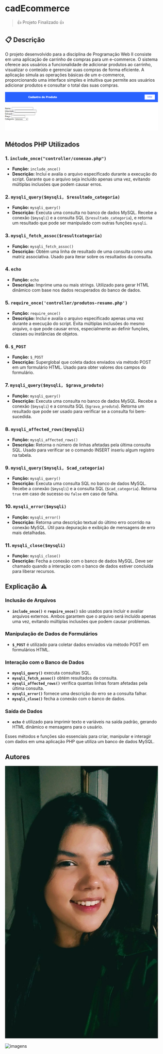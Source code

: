 # cadEcommerce
> 👍 Projeto Finalizado 👍

## 📋 Descrição
O projeto desenvolvido para a disciplina de Programação Web II consiste em uma aplicação de carrinho de compras para um e-commerce. O sistema oferece aos usuários a funcionalidade de adicionar produtos ao carrinho, visualizar o conteúdo e gerenciar suas compras de forma eficiente. A aplicação simula as operações básicas de um e-commerce, proporcionando uma interface simples e intuitiva que permite aos usuários adicionar produtos e consultar o total das suas compras.

![imagem](imagens/cadastrodeproduto.png)

## Métodos PHP Utilizados

### 1. **`include_once("controller/conexao.php")`**
- **Função:** `include_once()`
- **Descrição:** Inclui e avalia o arquivo especificado durante a execução do script. Garante que o arquivo seja incluído apenas uma vez, evitando múltiplas inclusões que podem causar erros.

### 2. **`mysqli_query($mysqli, $resultado_categoria)`**
- **Função:** `mysqli_query()`
- **Descrição:** Executa uma consulta no banco de dados MySQL. Recebe a conexão (`$mysqli`) e a consulta SQL (`$resultado_categoria`), e retorna um resultado que pode ser manipulado com outras funções `mysqli`.

### 3. **`mysqli_fetch_assoc($resultcategoria)`**
- **Função:** `mysqli_fetch_assoc()`
- **Descrição:** Obtém uma linha de resultado de uma consulta como uma matriz associativa. Usado para iterar sobre os resultados da consulta.

### 4. **`echo`**
- **Função:** `echo`
- **Descrição:** Imprime uma ou mais strings. Utilizado para gerar HTML dinâmico com base nos dados recuperados do banco de dados.

### 5. **`require_once('controller/produtos-resumo.php')`**
- **Função:** `require_once()`
- **Descrição:** Inclui e avalia o arquivo especificado apenas uma vez durante a execução do script. Evita múltiplas inclusões do mesmo arquivo, o que pode causar erros, especialmente ao definir funções, classes ou instâncias de objetos.

### 6. **`$_POST`**
- **Função:** `$_POST`
- **Descrição:** Superglobal que coleta dados enviados via método POST em um formulário HTML. Usado para obter valores dos campos do formulário.

### 7. **`mysqli_query($mysqli, $grava_produto)`**
- **Função:** `mysqli_query()`
- **Descrição:** Executa uma consulta no banco de dados MySQL. Recebe a conexão (`$mysqli`) e a consulta SQL (`$grava_produto`). Retorna um resultado que pode ser usado para verificar se a consulta foi bem-sucedida.

### 8. **`mysqli_affected_rows($mysqli)`**
- **Função:** `mysqli_affected_rows()`
- **Descrição:** Retorna o número de linhas afetadas pela última consulta SQL. Usado para verificar se o comando INSERT inseriu algum registro na tabela.

### 9. **`mysqli_query($mysqli, $cad_categoria)`**
- **Função:** `mysqli_query()`
- **Descrição:** Executa uma consulta SQL no banco de dados MySQL. Recebe a conexão (`$mysqli`) e a consulta SQL (`$cad_categoria`). Retorna `true` em caso de sucesso ou `false` em caso de falha.

### 10. **`mysqli_error($mysqli)`**
- **Função:** `mysqli_error()`
- **Descrição:** Retorna uma descrição textual do último erro ocorrido na conexão MySQL. Útil para depuração e exibição de mensagens de erro mais detalhadas.

### 11. **`mysqli_close($mysqli)`**
- **Função:** `mysqli_close()`
- **Descrição:** Fecha a conexão com o banco de dados MySQL. Deve ser chamado quando a interação com o banco de dados estiver concluída para liberar recursos.

## Explicação ⚠️

### Inclusão de Arquivos
- **`include_once()`** e **`require_once()`** são usados para incluir e avaliar arquivos externos. Ambos garantem que o arquivo será incluído apenas uma vez, evitando múltiplas inclusões que podem causar problemas.

### Manipulação de Dados de Formulários
- **`$_POST`** é utilizado para coletar dados enviados via método POST em formulários HTML.

### Interação com o Banco de Dados
- **`mysqli_query()`** executa consultas SQL.
- **`mysqli_fetch_assoc()`** obtém resultados da consulta.
- **`mysqli_affected_rows()`** verifica quantas linhas foram afetadas pela última consulta.
- **`mysqli_error()`** fornece uma descrição do erro se a consulta falhar.
- **`mysqli_close()`** fecha a conexão com o banco de dados.

### Saída de Dados
- **`echo`** é utilizado para imprimir texto e variáveis na saída padrão, gerando HTML dinâmico e mensagens para o usuário.

Esses métodos e funções são essenciais para criar, manipular e interagir com dados em uma aplicação PHP que utiliza um banco de dados MySQL.

## Autores 

![imagem](imagens/duda.jpeg)


<img src="images/duda.jpeg" alt="imagens" width="80"/>

